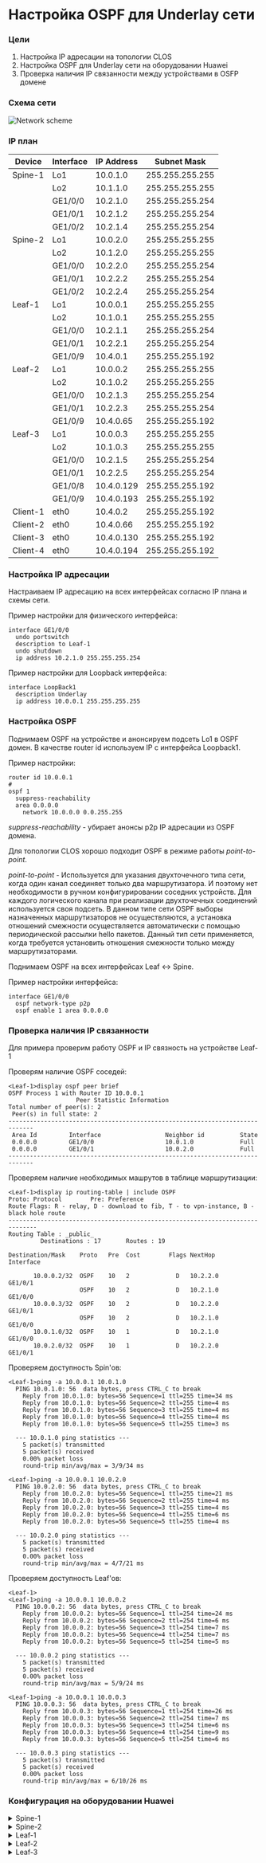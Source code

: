 # Настройка OSPF для Underlay сети

### Цели

1. Настройка IP адресации на топологии CLOS
2. Настройка OSPF для Underlay сети на оборудовании Huawei
3. Проверка наличия IP связанности между устройствами в OSFP домене

### Схема сети

![Network scheme](network_scheme2.png)

### IP план

Device|Interface|IP Address|Subnet Mask
---|---|---|---
Spine-1|Lo1|10.0.1.0|255.255.255.255
||Lo2|10.1.1.0|255.255.255.255
||GE1/0/0|10.2.1.0|255.255.255.254
||GE1/0/1|10.2.1.2|255.255.255.254
||GE1/0/2|10.2.1.4|255.255.255.254
Spine-2|Lo1|10.0.2.0|255.255.255.255
||Lo2|10.1.2.0|255.255.255.255
||GE1/0/0|10.2.2.0|255.255.255.254
||GE1/0/1|10.2.2.2|255.255.255.254
||GE1/0/2|10.2.2.4|255.255.255.254
Leaf-1|Lo1|10.0.0.1|255.255.255.255
||Lo2|10.1.0.1|255.255.255.255
||GE1/0/0|10.2.1.1|255.255.255.254
||GE1/0/1|10.2.2.1|255.255.255.254
||GE1/0/9|10.4.0.1|255.255.255.192
Leaf-2|Lo1|10.0.0.2|255.255.255.255
||Lo2|10.1.0.2|255.255.255.255
||GE1/0/0|10.2.1.3|255.255.255.254
||GE1/0/1|10.2.2.3|255.255.255.254
||GE1/0/9|10.4.0.65|255.255.255.192
Leaf-3|Lo1|10.0.0.3|255.255.255.255
||Lo2|10.1.0.3|255.255.255.255
||GE1/0/0|10.2.1.5|255.255.255.254
||GE1/0/1|10.2.2.5|255.255.255.254
||GE1/0/8|10.4.0.129|255.255.255.192
||GE1/0/9|10.4.0.193|255.255.255.192
Client-1|eth0|10.4.0.2|255.255.255.192
Client-2|eth0|10.4.0.66|255.255.255.192
Client-3|eth0|10.4.0.130|255.255.255.192
Client-4|eth0|10.4.0.194|255.255.255.192

### Настройка IP адресации

Настраиваем IP адресацию на всех интерфейсах согласно IP плана и схемы сети.

Пример настройки для физического интерфейса:

    interface GE1/0/0
      undo portswitch
      description to Leaf-1
      undo shutdown
      ip address 10.2.1.0 255.255.255.254

Пример настройки для Loopback интерфейса:

    interface LoopBack1
      description Underlay
      ip address 10.0.0.1 255.255.255.255

### Настройка OSPF

Поднимаем OSPF на устройстве и анонсируем подсеть Lo1 в OSPF домен. В качестве router id используем IP с интерфейса Loopback1.

Пример настройки:

    router id 10.0.0.1
    #
    ospf 1
      suppress-reachability
      area 0.0.0.0
        network 10.0.0.0 0.0.255.255

*suppress-reachability* - убирает анонсы p2p IP адресации из OSPF домена.

Для топологии CLOS хорошо подходит OSPF в режиме работы *point-to-point*. 

*point-to-point* - Используется для указания двухточечного типа сети, когда один канал соединяет только два маршрутизатора. И поэтому нет необходимости в ручном конфигурировании соседних устройств. Для каждого логического канала при реализации двухточечных соединений используется своя подсеть. В данном типе сети OSPF выборы назначенных маршрутизаторов не осуществляются, а установка отношений смежности осуществляется автоматически с помощью периодической рассылки hello пакетов. Данный тип сети применяется, когда требуется установить отношения смежности только между маршрутизаторами.
 
Поднимаем OSPF на всех интерфейсах Leaf <-> Spine.

Пример настройки интерфейса:

    interface GE1/0/0
      ospf network-type p2p
      ospf enable 1 area 0.0.0.0

### Проверка наличия IP связанности

Для примера проверим работу OSPF и IP связность на устройстве Leaf-1

Проверям наличие OSPF соседей:

```
<Leaf-1>display ospf peer brief
OSPF Process 1 with Router ID 10.0.0.1
                   Peer Statistic Information
Total number of peer(s): 2
 Peer(s) in full state: 2
-----------------------------------------------------------------------------
 Area Id         Interface                  Neighbor id          State
 0.0.0.0         GE1/0/0                    10.0.1.0             Full
 0.0.0.0         GE1/0/1                    10.0.2.0             Full
-----------------------------------------------------------------------------
```

Проверяем наличие необходимых машрутов в таблице маршрутизации:

```
<Leaf-1>display ip routing-table | include OSPF
Proto: Protocol        Pre: Preference
Route Flags: R - relay, D - download to fib, T - to vpn-instance, B - black hole route
------------------------------------------------------------------------------
Routing Table : _public_
         Destinations : 17       Routes : 19

Destination/Mask    Proto   Pre  Cost        Flags NextHop         Interface

       10.0.0.2/32  OSPF    10   2             D   10.2.2.0        GE1/0/1
                    OSPF    10   2             D   10.2.1.0        GE1/0/0
       10.0.0.3/32  OSPF    10   2             D   10.2.2.0        GE1/0/1
                    OSPF    10   2             D   10.2.1.0        GE1/0/0
       10.0.1.0/32  OSPF    10   1             D   10.2.1.0        GE1/0/0
       10.0.2.0/32  OSPF    10   1             D   10.2.2.0        GE1/0/1
```

Проверяем доступность Spin'ов:

```
<Leaf-1>ping -a 10.0.0.1 10.0.1.0
  PING 10.0.1.0: 56  data bytes, press CTRL_C to break
    Reply from 10.0.1.0: bytes=56 Sequence=1 ttl=255 time=34 ms
    Reply from 10.0.1.0: bytes=56 Sequence=2 ttl=255 time=4 ms
    Reply from 10.0.1.0: bytes=56 Sequence=3 ttl=255 time=4 ms
    Reply from 10.0.1.0: bytes=56 Sequence=4 ttl=255 time=4 ms
    Reply from 10.0.1.0: bytes=56 Sequence=5 ttl=255 time=3 ms

  --- 10.0.1.0 ping statistics ---
    5 packet(s) transmitted
    5 packet(s) received
    0.00% packet loss
    round-trip min/avg/max = 3/9/34 ms

<Leaf-1>ping -a 10.0.0.1 10.0.2.0
  PING 10.0.2.0: 56  data bytes, press CTRL_C to break
    Reply from 10.0.2.0: bytes=56 Sequence=1 ttl=255 time=21 ms
    Reply from 10.0.2.0: bytes=56 Sequence=2 ttl=255 time=4 ms
    Reply from 10.0.2.0: bytes=56 Sequence=3 ttl=255 time=4 ms
    Reply from 10.0.2.0: bytes=56 Sequence=4 ttl=255 time=6 ms
    Reply from 10.0.2.0: bytes=56 Sequence=5 ttl=255 time=4 ms

  --- 10.0.2.0 ping statistics ---
    5 packet(s) transmitted
    5 packet(s) received
    0.00% packet loss
    round-trip min/avg/max = 4/7/21 ms
```

Проверяем доступность Leaf'ов:

```
<Leaf-1>
<Leaf-1>ping -a 10.0.0.1 10.0.0.2
  PING 10.0.0.2: 56  data bytes, press CTRL_C to break
    Reply from 10.0.0.2: bytes=56 Sequence=1 ttl=254 time=24 ms
    Reply from 10.0.0.2: bytes=56 Sequence=2 ttl=254 time=6 ms
    Reply from 10.0.0.2: bytes=56 Sequence=3 ttl=254 time=7 ms
    Reply from 10.0.0.2: bytes=56 Sequence=4 ttl=254 time=7 ms
    Reply from 10.0.0.2: bytes=56 Sequence=5 ttl=254 time=5 ms

  --- 10.0.0.2 ping statistics ---
    5 packet(s) transmitted
    5 packet(s) received
    0.00% packet loss
    round-trip min/avg/max = 5/9/24 ms

<Leaf-1>ping -a 10.0.0.1 10.0.0.3
  PING 10.0.0.3: 56  data bytes, press CTRL_C to break
    Reply from 10.0.0.3: bytes=56 Sequence=1 ttl=254 time=26 ms
    Reply from 10.0.0.3: bytes=56 Sequence=2 ttl=254 time=7 ms
    Reply from 10.0.0.3: bytes=56 Sequence=3 ttl=254 time=6 ms
    Reply from 10.0.0.3: bytes=56 Sequence=4 ttl=254 time=9 ms
    Reply from 10.0.0.3: bytes=56 Sequence=5 ttl=254 time=6 ms

  --- 10.0.0.3 ping statistics ---
    5 packet(s) transmitted
    5 packet(s) received
    0.00% packet loss
    round-trip min/avg/max = 6/10/26 ms
```

### Конфигурация на оборудовании Huawei

<details>
<summary> Spine-1 </summary>

```
<Spine-1>display current-configuration
!Software Version V200R005C10SPC607B607
!Last configuration was updated at 2024-05-29 19:32:26+00:00
!Last configuration was saved at 2024-05-29 19:34:30+00:00
#
sysname Spine-1
#
router id 10.0.1.0
#
interface GE1/0/0
 undo portswitch
 description to Leaf-1
 undo shutdown
 ip address 10.2.1.0 255.255.255.254
 ospf network-type p2p
 ospf enable 1 area 0.0.0.0
#
interface GE1/0/1
 undo portswitch
 description to Leaf-2
 undo shutdown
 ip address 10.2.1.2 255.255.255.254
 ospf network-type p2p
 ospf enable 1 area 0.0.0.0
#
interface GE1/0/2
 undo portswitch
 description to Leaf-3
 undo shutdown
 ip address 10.2.1.4 255.255.255.254
 ospf network-type p2p
 ospf enable 1 area 0.0.0.0
#
interface LoopBack1
 description Underlay
 ip address 10.0.1.0 255.255.255.255
#
interface LoopBack2
 description Overlay
 ip address 10.1.1.0 255.255.255.255
#
ospf 1
 suppress-reachability
 area 0.0.0.0
  network 10.0.0.0 0.0.255.255
#
```

</details>

<details>
<summary> Spine-2 </summary>

```
<Spine-2>display current-configuration
!Software Version V200R005C10SPC607B607
!Last configuration was updated at 2024-05-29 19:31:18+00:00
!Last configuration was saved at 2024-05-29 19:33:46+00:00
#
sysname Spine-2
#
router id 10.0.2.0
#
interface GE1/0/0
 undo portswitch
 description to Leaf-1
 undo shutdown
 ip address 10.2.2.0 255.255.255.254
 ospf network-type p2p
 ospf enable 1 area 0.0.0.0
#
interface GE1/0/1
 undo portswitch
 description to Leaf-2
 undo shutdown
 ip address 10.2.2.2 255.255.255.254
 ospf network-type p2p
 ospf enable 1 area 0.0.0.0
#
interface GE1/0/2
 undo portswitch
 description to Leaf-3
 undo shutdown
 ip address 10.2.2.4 255.255.255.254
 ospf network-type p2p
 ospf enable 1 area 0.0.0.0
#
interface LoopBack1
 description Underlay
 ip address 10.0.2.0 255.255.255.255
#
interface LoopBack2
 description Overlay
 ip address 10.1.2.0 255.255.255.255
#
ospf 1
 suppress-reachability
 area 0.0.0.0
  network 10.0.0.0 0.0.255.255
#
```

</details>

<details>
<summary> Leaf-1 </summary>

```
<Leaf-1>display current-configuration
!Software Version V200R005C10SPC607B607
!Last configuration was updated at 2024-05-29 19:29:38+00:00
!Last configuration was saved at 2024-05-29 19:49:42+00:00
#
sysname Leaf-1
#
router id 10.0.0.1
#
interface GE1/0/0
 undo portswitch
 description to Spine-1
 undo shutdown
 ip address 10.2.1.1 255.255.255.254
 ospf network-type p2p
 ospf enable 1 area 0.0.0.0
#
interface GE1/0/1
 undo portswitch
 description to Spine-2
 undo shutdown
 ip address 10.2.2.1 255.255.255.254
 ospf network-type p2p
 ospf enable 1 area 0.0.0.0
#
interface GE1/0/9
 undo portswitch
 description to Client-1
 undo shutdown
 ip address 10.4.0.1 255.255.255.192
#
interface LoopBack1
 description Underlay
 ip address 10.0.0.1 255.255.255.255
#
interface LoopBack2
 description Overlay
 ip address 10.1.0.1 255.255.255.255
#
ospf 1
 suppress-reachability
 area 0.0.0.0
  network 10.0.0.0 0.0.255.255
#
```

</details>

<details>
<summary> Leaf-2 </summary>

```
<Leaf-2>display current-configuration
!Software Version V200R005C10SPC607B607
!Last configuration was updated at 2024-05-29 19:35:59+00:00
!Last configuration was saved at 2024-05-29 19:38:00+00:00
#
sysname Leaf-2
#
router id 10.0.0.2
#
interface GE1/0/0
 undo portswitch
 description to Spine-1
 undo shutdown
 ip address 10.2.1.3 255.255.255.254
 ospf network-type p2p
 ospf enable 1 area 0.0.0.0
#
interface GE1/0/1
 undo portswitch
 description to Spine-2
 undo shutdown
 ip address 10.2.2.3 255.255.255.254
 ospf network-type p2p
 ospf enable 1 area 0.0.0.0
#
interface GE1/0/9
 undo portswitch
 description to Client-2
 undo shutdown
 ip address 10.4.0.65 255.255.255.192
#
interface LoopBack1
 description Underlay
 ip address 10.0.0.2 255.255.255.255
#
interface LoopBack2
 description Overlay
 ip address 10.1.0.2 255.255.255.255
#
ospf 1
 suppress-reachability
 area 0.0.0.0
  network 10.0.0.0 0.0.255.255
#
```

</details>

<details>
<summary> Leaf-3 </summary>

```
<Leaf-3>display current-configuration
!Software Version V200R005C10SPC607B607
!Last configuration was updated at 2024-05-29 19:39:44+00:00
!Last configuration was saved at 2024-05-29 19:40:14+00:00
#
sysname Leaf-3
#
router id 10.0.0.3
#
interface GE1/0/0
 undo portswitch
 description to Spine-1
 undo shutdown
 ip address 10.2.1.5 255.255.255.254
 ospf network-type p2p
 ospf enable 1 area 0.0.0.0
#
interface GE1/0/1
 undo portswitch
 description to Spine-2
 undo shutdown
 ip address 10.2.2.5 255.255.255.254
 ospf network-type p2p
 ospf enable 1 area 0.0.0.0
#
interface GE1/0/8
 undo portswitch
 description to Client-3
 undo shutdown
 ip address 10.4.0.129 255.255.255.192
#
interface GE1/0/9
 undo portswitch
 description to Client-4
 undo shutdown
 ip address 10.4.0.193 255.255.255.192
#
interface LoopBack1
 description Underlay
 ip address 10.0.0.3 255.255.255.255
#
interface LoopBack2
 description Overlay
 ip address 10.1.0.3 255.255.255.255
#
ospf 1
 suppress-reachability
 area 0.0.0.0
  network 10.0.0.0 0.0.255.255
#
```

</details>
